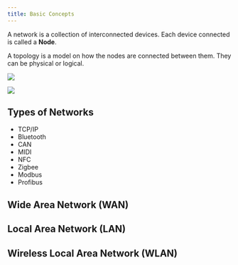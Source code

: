 ```yaml
---
title: Basic Concepts
---
```


A network is a collection of interconnected devices. Each device connected is called a **Node**.

A topology is a model on how the nodes are connected between them. They can be physical or logical.

![](../attachments/cleanshot-2025-04-05-at-1204392x.png)

![](../attachments/cleanshot-2025-04-05-at-1204542x.png)

## Types of Networks
- TCP/IP
- Bluetooth
- CAN
- MIDI
- NFC
- Zigbee
- Modbus
- Profibus

## Wide Area Network (WAN)

## Local Area Network (LAN)

## Wireless Local Area Network (WLAN)
